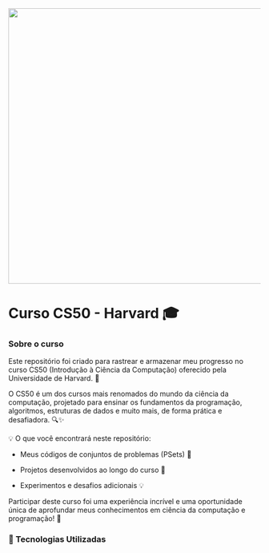 <div align="center">
  <img src="https://www.estudarfora.org.br/wp-content/uploads/2020/09/FE-EF.jpg" width="550">
</div>

# Curso CS50 - Harvard 🎓 
### Sobre o curso
Este repositório foi criado para rastrear e armazenar meu progresso no curso CS50 (Introdução à Ciência da Computação) oferecido pela Universidade de Harvard. 🌟

O CS50 é um dos cursos mais renomados do mundo da ciência da computação, projetado para ensinar os fundamentos da programação, algoritmos, estruturas de dados e muito mais, de forma prática e desafiadora. 🔍✨

💡 O que você encontrará neste repositório:

- Meus códigos de conjuntos de problemas (PSets) 📂

- Projetos desenvolvidos ao longo do curso 🚀

- Experimentos e desafios adicionais 💡

Participar deste curso foi uma experiência incrível e uma oportunidade única de aprofundar meus conhecimentos em ciência da computação e programação! 🎉

### 🚀 Tecnologias Utilizadas
